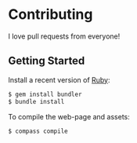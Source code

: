 Contributing
============

I love pull requests from everyone!

Getting Started
---------------

Install a recent version of [Ruby](https://www.ruby-lang.org/):

``` .sh
$ gem install bundler
$ bundle install
```

To compile the web-page and assets:

``` .sh
$ compass compile
```
